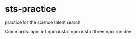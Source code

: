 # sts-practice
practice for the science talent search

Commands:
npm init
npm install
npm install three
npm run dev